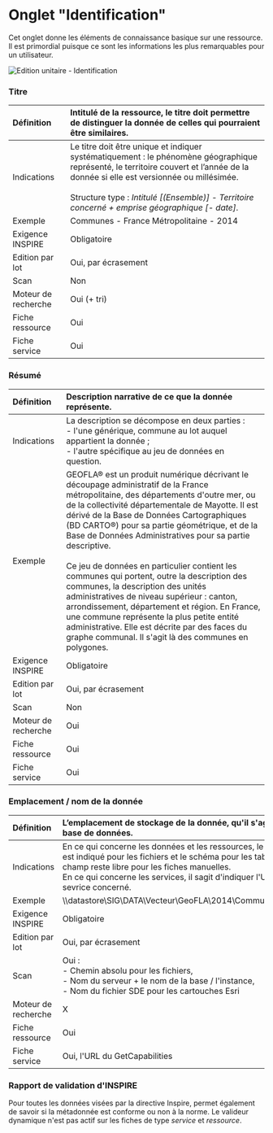 # Onglet "Identification"

Cet onglet donne les éléments de connaissance basique sur une ressource. Il est primordial puisque ce sont les informations les plus remarquables pour un utilisateur.

![Edition unitaire - Identification](/images/inv_edit_one_identification.png "L'édition unitaire - onglet identification")

### Titre

| Définition       | Intitulé de la ressource, le titre doit permettre de distinguer la donnée de celles qui pourraient être similaires. |
| :--------------- | :--------------------------------------  |
| Indications      |  Le titre doit être unique et indiquer systématiquement : le phénomène géographique représenté,  le territoire couvert et l’année de la donnée si elle est versionnée ou millésimée. </br><br>Structure type : *Intitulé [(Ensemble)] - Territoire concerné  + emprise géographique [- date]*. |
| Exemple          |  Communes - France Métropolitaine - 2014 |
| Exigence INSPIRE           | Obligatoire         |
| Edition par lot            | Oui, par écrasement |
| Scan                       | Non                 |
| Moteur de recherche        | Oui (+ tri)         |
| Fiche ressource            | Oui                           |
| Fiche service              | Oui                           |


### Résumé

| Définition       | Description narrative de ce que la donnée représente. |
| :--------------- | :--------------------------------------  |
| Indications      |  La description se décompose en deux parties : <br />- l'une générique, commune au lot auquel appartient la donnée ; <br />- l'autre spécifique au jeu de données en question. |
| Exemple          |  GEOFLA® est un produit numérique décrivant le découpage administratif de la France métropolitaine, des départements d'outre mer, ou de la collectivité départementale de Mayotte. Il est dérivé de la Base de Données Cartographiques (BD CARTO®) pour sa partie géométrique, et de la Base de Données Administratives pour sa partie descriptive.<br /><br />  Ce jeu de données en particulier contient les communes qui portent, outre la description des communes, la description des unités administratives de niveau supérieur : canton, arrondissement, département et région. En France, une commune représente la plus petite entité administrative. Elle est décrite par des faces du graphe communal. Il s'agit là des communes en polygones.|
| Exigence INSPIRE           | Obligatoire         |
| Edition par lot            | Oui, par écrasement |
| Scan                       | Non                 |
| Moteur de recherche        | Oui                 |
| Fiche ressource            | Oui                           |
| Fiche service              | Oui                           |


### Emplacement / nom de la donnée

| Définition          | L’emplacement de stockage de la donnée, qu'il s'agisse d'un fichier ou d'une base de données. |
| :------------------ | :--  |
| Indications         | En ce qui concerne les données et les ressources, le chemin absolu depuis le scan est indiqué pour les fichiers et le schéma pour les tables en base de données. Le champ reste libre pour les fiches manuelles.<br />En ce qui concerne les services, il sagit d'indiquer l'URL du GetCapabilities du sevrice concerné. |
| Exemple             | \\\datastore\SIG\DATA\Vecteur\GeoFLA\2014\Communes\Métropole\COMMUNE.SHP |
| Exigence INSPIRE    | Obligatoire         |
| Edition par lot     | Oui, par écrasement |
| Scan                | Oui : <br />- Chemin absolu pour les fichiers,<br />- Nom du serveur + le nom de la base / l'instance,<br />- Nom du fichier SDE pour les cartouches Esri |
| Moteur de recherche | X                   |
| Fiche ressource     | Oui                           |
| Fiche service       | Oui, l'URL du GetCapabilities |



### Rapport de validation d'INSPIRE

Pour toutes les données visées par la directive Inspire, permet également de savoir si la métadonnée est conforme ou non à la norme.
Le valideur dynamique n'est pas actif sur les fiches de type *service* et *ressource*.
